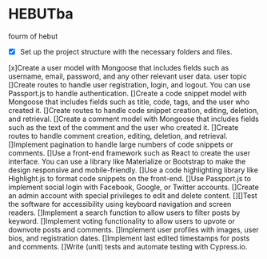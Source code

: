 # HEBUTba
fourm of hebut


- [x] Set up the project structure with the necessary folders and files.

[x]Create a user model with Mongoose that includes fields such as username, email, password, and any other relevant user data.
user
topic
[]Create routes to handle user registration, login, and logout. You can use Passport.js to handle authentication.
[]Create a code snippet model with Mongoose that includes fields such as title, code, tags, and the user who created it.
[]Create routes to handle code snippet creation, editing, deletion, and retrieval.
[]Create a comment model with Mongoose that includes fields such as the text of the comment and the user who created it.
[]Create routes to handle comment creation, editing, deletion, and retrieval.
[]Implement pagination to handle large numbers of code snippets or comments.
[]Use a front-end framework such as React to create the user interface. You can use a library like Materialize or Bootstrap to make the design responsive and mobile-friendly.
[]Use a code highlighting library like Highlight.js to format code snippets on the front-end.
[]Use Passport.js to implement social login with Facebook, Google, or Twitter accounts.
[]Create an admin account with special privileges to edit and delete content.
[][]Test the software for accessibility using keyboard navigation and screen readers.
[]Implement a search function to allow users to filter posts by keyword.
[]Implement voting functionality to allow users to upvote or downvote posts and comments.
[]Implement user profiles with images, user bios, and registration dates.
[]Implement last edited timestamps for posts and comments.
[]Write (unit) tests and automate testing with Cypress.io.
